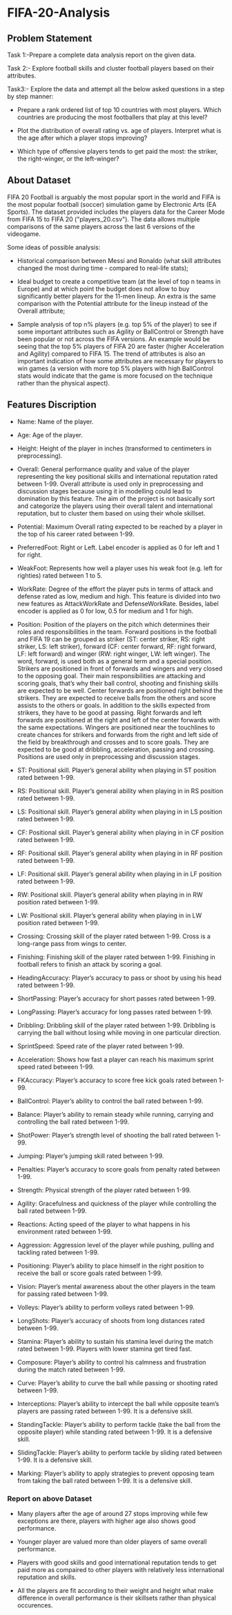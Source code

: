 # FIFA-20-Analysis

## Problem Statement

Task 1:-Prepare a complete data analysis report on the given data.

Task 2:- Explore football skills and cluster football players based on their attributes.

Task3:- Explore the data and attempt all the below asked questions in a
step by step manner:

* Prepare a rank ordered list of top 10 countries with most players. Which countries are producing the most footballers that play at this level?

* Plot the distribution of overall rating vs. age of players. Interpret what is the age after which a player stops improving?

* Which type of offensive players tends to get paid the most: the striker, the right-winger, or the left-winger? 

## About Dataset

FIFA 20 Football is arguably the most popular sport in the world and FIFA is the most popular football (soccer) simulation game by Electronic Arts (EA Sports).
The dataset provided includes the players data for the Career Mode from FIFA 15 to FIFA 20 ("players_20.csv"). The data allows multiple comparisons of the same players across the last 6 versions of the videogame.

Some ideas of possible analysis:

* Historical comparison between Messi and Ronaldo (what skill attributes changed the most during time - compared to real-life stats);

* Ideal budget to create a competitive team (at the level of top n teams in Europe) and at which point the budget does not allow to buy significantly better players for the 11-men lineup. An extra is the same comparison with the Potential attribute for the lineup instead of the Overall attribute;

* Sample analysis of top n% players (e.g. top 5% of the player) to see if some important attributes such as Agility or BallControl or Strength have been popular or not across the FIFA versions. An example would be seeing that the top 5% players of FIFA 20 are faster (higher Acceleration and Agility) compared to FIFA 15. The trend of attributes is also an important indication of how some attributes are necessary for players to win games (a version with more top 5% players with high BallControl stats would indicate that the game is more focused on the technique rather than the physical aspect).

## Features Discription

* Name: Name of the player. 

* Age: Age of the player.

* Height: Height of the player in inches (transformed to centimeters in preprocessing).

* Overall: General performance quality and value of the player representing the key positional skills and international reputation rated between 1-99. Overall attribute is used only in preprocessing and discussion stages because using it in modelling could lead to domination by this feature. The aim of the project is not basically sort and categorize the players using their overall talent and international reputation, but to cluster them based on using their whole skillset.

* Potential: Maximum Overall rating expected to be reached by a player in the top of his career rated between 1-99.

* PreferredFoot: Right or Left. Label encoder is applied as 0 for left and 1 for right.

* WeakFoot: Represents how well a player uses his weak foot (e.g. left for righties) rated between 1 to 5.

* WorkRate: Degree of the effort the player puts in terms of attack and defense rated as low, medium and high. This feature is divided into two new features as AttackWorkRate and DefenseWorkRate. Besides, label encoder is applied as 0 for low, 0.5 for medium and 1 for high.

* Position: Position of the players on the pitch which determines their roles and responsibilities in the team. Forward positions in the football and FIFA 19 can be grouped as striker (ST: center striker, RS: right striker, LS: left striker), forward (CF: center forward, RF: right forward, LF: left forward) and winger (RW: right winger, LW: left winger). The word, forward, is used both as a general term and a special position. Strikers are positioned in front of forwards and wingers and very closed to the opposing goal. Their main responsibilities are attacking and scoring goals, that’s why their ball control, shooting and finishing skills are expected to be well. Center forwards are positioned right behind the strikers. They are expected to receive balls from the others and score assists to the others or goals. In addition to the skills expected from strikers, they have to be good at passing. Right forwards and left forwards are positioned at the right and left of the center forwards with the same expectations. Wingers are positioned near the touchlines to create chances for strikers and forwards from the right and left side of the field by breakthrough and crosses and to score goals. They are expected to be good at dribbling, acceleration, passing and crossing. Positions are used only in preprocessing and discussion stages. 

* ST: Positional skill. Player’s general ability when playing in ST position rated between 1-99.

* RS: Positional skill. Player’s general ability when playing in in RS position rated between 1-99.

* LS: Positional skill. Player’s general ability when playing in in LS position rated between 1-99.

* CF: Positional skill. Player’s general ability when playing in in CF position rated between 1-99.

* RF: Positional skill. Player’s general ability when playing in in RF position rated between 1-99.

* LF: Positional skill. Player’s general ability when playing in in LF position rated between 1-99.

* RW: Positional skill. Player’s general ability when playing in in RW position rated between 1-99.

* LW: Positional skill. Player’s general ability when playing in in LW position rated between 1-99.

* Crossing: Crossing skill of the player rated between 1-99. Cross is a long-range pass from wings to center.

* Finishing: Finishing skill of the player rated between 1-99. Finishing in football refers to finish an attack by scoring a goal.

* HeadingAccuracy: Player’s accuracy to pass or shoot by using his head rated between 1-99.

* ShortPassing: Player’s accuracy for short passes rated between 1-99.

* LongPassing: Player’s accuracy for long passes rated between 1-99.

* Dribbling: Dribbling skill of the player rated between 1-99. Dribbling is carrying the ball without losing while moving in one particular direction.

* SprintSpeed: Speed rate of the player rated between 1-99.

* Acceleration: Shows how fast a player can reach his maximum sprint speed rated between 1-99.

* FKAccuracy: Player’s accuracy to score free kick goals rated between 1-99.

* BallControl: Player’s ability to control the ball rated between 1-99.

* Balance: Player’s ability to remain steady while running, carrying and controlling the ball rated between 1-99.

* ShotPower: Player’s strength level of shooting the ball rated between 1-99.

* Jumping: Player’s jumping skill rated between 1-99.

* Penalties: Player’s accuracy to score goals from penalty rated between 1-99.

* Strength: Physical strength of the player rated between 1-99.

* Agility: Gracefulness and quickness of the player while controlling the ball rated between 1-99.

* Reactions: Acting speed of the player to what happens in his environment rated between 1-99.

* Aggression: Aggression level of the player while pushing, pulling and tackling rated between 1-99.

* Positioning: Player’s ability to place himself in the right position to receive the ball or score goals rated between 1-99.

* Vision: Player’s mental awareness about the other players in the team for passing rated between 1-99.

* Volleys: Player’s ability to perform volleys rated between 1-99.

* LongShots: Player’s accuracy of shoots from long distances rated between 1-99.

* Stamina: Player’s ability to sustain his stamina level during the match rated between 1-99. Players with lower stamina get tired fast.

* Composure: Player’s ability to control his calmness and frustration during the match rated between 1-99.

* Curve: Player’s ability to curve the ball while passing or shooting rated between 1-99.

* Interceptions: Player’s ability to intercept the ball while opposite team’s players are passing rated between 1-99. It is a defensive skill.

* StandingTackle: Player’s ability to perform tackle (take the ball from the opposite player) while standing rated between 1-99. It is a defensive skill.

* SlidingTackle: Player’s ability to perform tackle by sliding rated between 1-99. It is a defensive skill.

* Marking: Player’s ability to apply strategies to prevent opposing team from taking the ball rated between 1-99. It is a defensive skill.  

### Report on above Dataset

* Many players after the age of around 27 stops improving while few exceptions are there, players with higher age also shows good performance.

* Younger player are valued more than older players of same overall performance.

* Players with good skills and good international reputation tends to get paid more as compaired to other players with relatively less international reputation and skills. 

* All the players are fit according to their weight and height what make difference in overall performance is their skillsets rather than physical occurences.
